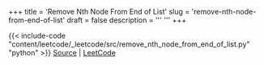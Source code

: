 +++
title = 'Remove Nth Node From End of List'
slug = 'remove-nth-node-from-end-of-list'
draft = false
description =  '''
'''
+++

{{< include-code "content/leetcode/_leetcode/src/remove_nth_node_from_end_of_list.py" "python" >}}
[Source](https://github.com/grind-rip/leetcode/blob/master/src/remove_nth_node_from_end_of_list.py) | [LeetCode](https://leetcode.com/problems/remove-nth-node-from-end-of-list)

